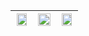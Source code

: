 <div align="center">

| <div align="center"><img src="https://nathanyor.io/spinning-ball.webp#center" width="90%" height="90%" /></div> | <div align="center"><img src="https://github-readme-stats.vercel.app/api/top-langs/?username=Y0RI0&layout=compact&theme=vue-dark&langs_count=6" width="100%"></div> | <div align="center"><img src="https://nathanyor.io/spinning-ball.webp#center" width="90%" height="90%" /></div> |
| --- | --- | --- |

</div>

<!--- 
https://github.com/anuraghazra/github-readme-stats/blob/master/themes/README.md
https://github.com/anuraghazra/github-readme-stats

  <img src="https://github-readme-stats.vercel.app/api?username=Nathan-Yorio&theme=cobalt&show_icons=true&hide_border=false&include_all_commits=true&count_private=true" width="33%">

--->
